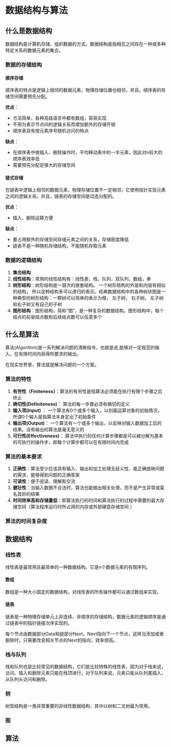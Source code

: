 # 数据结构与算法

## 什么是数据结构

数据结构是计算机存储、组织数据的方式。数据结构是指相互之间存在一种或多种特定关系的数据元素的集合。

### 数据的存储结构

#### 顺序存储

顺序表的特点是逻辑上相邻的数据元素，物理存储位置也相邻，并且，顺序表的存储空间需要预先分配。

**优点**：

- 方法简单，各种高级语言中都有数组，容易实现
- 不用为表示节点间的逻辑关系而增加额外的存储开销
- 顺序表具有按元素序号随机访问的特点

**缺点**：

- 在顺序表中做插入、删除操作时，平均移动表中的一半元素，因此对n较大的顺序表效率低
- 需要预先分配足够大的存储空间

#### 链式存储

在链表中逻辑上相邻的数据元素，物理存储位置不一定相邻，它使用指针实现元素之间的逻辑关系。并且，链表的存储空间是动态分配的。

**优点**：

- 插入、删除运算方便

**缺点**：

- 要占用额外的存储空间存储元素之间的关系，存储密度降低
- 链表不是一种随机存储结构，不能随机存取元素

### 数据的逻辑结构

1. **集合结构**
2. **线性结构**：常用的线性结构有：线性表，栈，队列，双队列，数组，串
3. **树形结构**：树形结构是一层次的嵌套结构。 一个树形结构的外层和内层有相似的结构， 所以这种结构多可以递归的表示。经典数据结构中的各种树状图是一种典型的树形结构：一颗树可以简单的表示为根， 左子树， 右子树。 左子树和右子树又有自己的子树
4. **图形结构**：图形结构，简称“图”，是一种复杂的数据结构。图形结构中，每个结点的前驱结点数和后续结点数可以任意多个

## 什么是算法

算法(Algorithm)是一系列解决问题的清晰指令，也就是说,能够对一定规范的输入，在有限时间内获得所要求的输出。

在现实世界里，算法就是解决问题的一个方案。

### 算法的特性

1.  **有穷性（Finiteness）**：算法的有穷性是指算法必须能在执行有限个步骤之后终止
2.  **确切性(Definiteness)**： 算法的每一步骤必须有确切的定义
3.  **输入项(Input)** ： 一个算法有0个或多个输入，以刻画运算对象的初始情况，所谓0个输入是指算法本身定出了初始条件
4.  **输出项(Output)**：  一个算法有一个或多个输出，以反映对输入数据加工后的结果。没有输出的算法是毫无意义的
5.  **可行性(Effectiveness)**： 算法中执行的任何计算步骤都是可以被分解为基本的可执行的操作步，即每个计算步都可以在有限时间内完成

### 算法的基本要求

1.  **正确性**：算法至少应该具有输入、输出和加工处理无歧义性、能正确放映问题的需求、能够得到问题的正确答案
2.  **可读性**：便于阅读、理解和交流
3.  **健壮性**：当输入数据不合法时，算法也能做出相关处理，而不是产生异常或莫名其妙的结果
4.  **时间效率高和存储量低**：即算法执行的时间和算法执行的过程中需要的最大存储空间（算法程序运行时所占用的内存或外部硬盘存储空间 ）

### 算法的时间复杂度




## 数据结构

### 线性表

线性表是最常用且最简单的一种数据结构，它是n个数据元素的有限序列。

#### 数组

数组是一种大小固定的数据结构，对线性表的所有操作都可以通过数组来实现。

#### 链表

链表是一种物理存储单元上非连续、非顺序的存储结构，数据元素的逻辑顺序是通过链表中的指针链接次序实现的。

每个节点由数据部分Data和链部分Next，Next指向下一个节点，这样当添加或者删除时，只需要改变相关节点的Next的指向，效率很高。

### 栈与队列

栈和队列也是比较常见的数据结构，它们是比较特殊的线性表，因为对于栈来说，访问、插入和删除元素只能在栈顶进行，对于队列来说，元素只能从队列尾插入，从队列头访问和删除。

### 树

树型结构是一类非常重要的非线性数据结构，其中以树和二叉树最为常用。

### 图

## 算法



